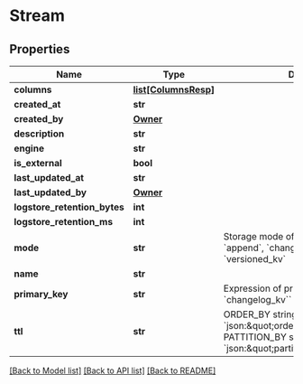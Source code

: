 # Stream

## Properties
Name | Type | Description | Notes
------------ | ------------- | ------------- | -------------
**columns** | [**list[ColumnsResp]**](ColumnsResp.md) |  | 
**created_at** | **str** |  | [optional] 
**created_by** | [**Owner**](Owner.md) |  | [optional] 
**description** | **str** |  | 
**engine** | **str** |  | 
**is_external** | **bool** |  | 
**last_updated_at** | **str** |  | [optional] 
**last_updated_by** | [**Owner**](Owner.md) |  | [optional] 
**logstore_retention_bytes** | **int** |  | 
**logstore_retention_ms** | **int** |  | 
**mode** | **str** | Storage mode of stream. Possible values: &#x60;append&#x60;, &#x60;changelog&#x60;, &#x60;changelog_kv&#x60;, &#x60;versioned_kv&#x60; | 
**name** | **str** |  | 
**primary_key** | **str** | Expression of primary key, required in &#x60;changelog_kv&#x60;&#x60; and &#x60;versioned_kv&#x60;&#x60; mode | [optional] 
**ttl** | **str** | ORDER_BY     string        &#x60;json:\&quot;order_by_expression\&quot;&#x60; PATTITION_BY string        &#x60;json:\&quot;partition_by_expression\&quot;&#x60; | 

[[Back to Model list]](../README.md#documentation-for-models) [[Back to API list]](../README.md#documentation-for-api-endpoints) [[Back to README]](../README.md)

